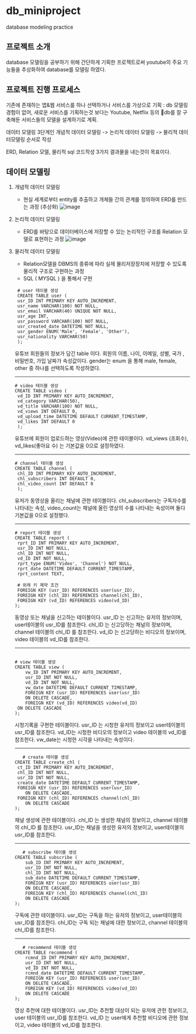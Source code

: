 # db_miniproject
database modeling practice

## 프로젝트 소개
database 모델링을 공부하기 위해 간단하게 기획한 프로젝트로써 youtube의 주요 기능들을 추상화하여 database를 모델링 하였다.

## 프로젝트 진행 프로세스
기존에 존재하는 앱&웹 서비스를 하나 선택하거나 서비스를 가상으로 기획 : db 모델링 경험이 없어, 새로운 서비스를 기획하는것 보다는 Youtube, Netflix 
등의 db를 잘 구축해둔 서비스들의 모델을 설계하기로 계획.

데이터 모델링 3단계인 개념적 데이터 모델링 -> 논리적 데이터 모델링 -> 물리적 데이터모델링 순서로 작성

ERD, Relation 모델, 물리적 sql 코드작성 3가지 결과물을 내는것이 목표이다.


## 데이터 모델링

1. 개념적 데이터 모델링
   - 현실 세계로부터 entity를 추출하고 개체들 간의 관계를 정의하여 ERD를 만드는 과정 (추상화)
     ![image](https://github.com/sml1323/db_miniproject/assets/124768198/e6cc4a53-8f8e-4b11-b4ff-47cde836144e)

2. 논리적 데이터 모델링
   - ERD를 바탕으로 데이터베이스에 저장할 수 있는 논리적인 구조를 Relation 모델로 표현하는 과정
     ![image](https://github.com/sml1323/db_miniproject/assets/124768198/26589c05-7272-4be8-9e51-1666fa88c59f)

3. 물리적 데이터 모델링
   - Relation모델을 DBMS의 종류에 따라 실제 물리저장장치에 저장할 수 있도록 물리적 구조로 구현하는 과정
   - SQL ( MYSQL ) 을 통해서 구현
  
     
   ```
    # user 테이블 생성
    CREATE TABLE user (
    usr_ID INT PRIMARY KEY AUTO_INCREMENT,
    usr_name VARCHAR(100) NOT NULL,
    usr_email VARCHAR(40) UNIQUE NOT NULL,
    usr_age INT,
    usr_password VARCHAR(100) NOT NULL,
    usr_created_date DATETIME NOT NULL,
    usr_gender ENUM('Male', 'Female', 'Other'),
    usr_nationality VARCHAR(50)
    );
   ```
   유튜브 회원들의 정보가 담긴 table 이다.
   회원의 이름, 나이, 이메일, 성별, 국가 , 비밀번호, 가입 날짜가 속성값이다.
   gender는 enum 을 통해 male, female, other 중 하나를 선택하도록 작성하였다.

   --------
   ```
   # video 테이블 생성
   CREATE TABLE video (
    vd_ID INT PRIMARY KEY AUTO_INCREMENT,
    vd_category VARCHAR(50),
    vd_title VARCHAR(100) NOT NULL,
    vd_views INT DEFAULT 0,
    vd_upload_time DATETIME DEFAULT CURRENT_TIMESTAMP, 
    vd_likes INT DEFAULT 0
    );
   ```
   유튜브에 회원이 업로드하는 영상(Video)에 관한 테이블이다.
   vd_views (조회수), vd_likes(좋아요 수) 는 기본값을 0으로 설정하였다.
   
   -----
   ```
   # channel 테이블 생성
   CREATE TABLE channel (
    chl_ID INT PRIMARY KEY AUTO_INCREMENT,
    chl_subscribers INT DEFAULT 0,
    chl_video_count INT DEFAULT 0 
    );

   ```
   유저가 동영상을 올리는 채널에 관한 테이블이다.
   chl_subscribers는  구독자수를 나타내는 속성, video_count는 채널에 올린 영상의 수를 나타내는 속성이며 둘다 기본값을 0으로 설정했다.

   -----
   ```
   # report 테이블 생성
   CREATE TABLE report (
    rprt_ID INT PRIMARY KEY AUTO_INCREMENT,
    usr_ID INT NOT NULL, 
    chl_ID INT NOT NULL,
    vd_ID INT NOT NULL,     
    rprt_type ENUM('Video', 'Channel') NOT NULL, 
    rprt_date DATETIME DEFAULT CURRENT_TIMESTAMP,
    rprt_content TEXT,
    
    # 외래 키 제약 조건
    FOREIGN KEY (usr_ID) REFERENCES user(usr_ID),
    FOREIGN KEY (chl_ID) REFERENCES channel(chl_ID),
    FOREIGN KEY (vd_ID) REFERENCES video(vd_ID)
   );

   ```
   동영상 또는 채널을 신고하는 테이블이다.
   usr_ID 는 신고하는 유저의 정보이며, user테이블의 usr_ID를 참조한다.
   chl_ID 는 신고당하는 채널의 정보이며, channel 테이블의 chl_ID 를 참조한다.
   vd_ID 는 신고당하는 비디오의 정보이며, video 테이블의 vd_ID를 참조한다.

   -----
   ```
   
   # view 테이블 생성
   CREATE TABLE view (
       vw_ID INT PRIMARY KEY AUTO_INCREMENT, 
       usr_ID INT NOT NULL, 
       vd_ID INT NOT NULL, 
       vw_date DATETIME DEFAULT CURRENT_TIMESTAMP,
       FOREIGN KEY (usr_ID) REFERENCES user(usr_ID)
       ON DELETE CASCADE, 
       FOREIGN KEY (vd_ID) REFERENCES video(vd_ID) 
   	ON DELETE CASCADE
   );

   ```
   시청기록을 구현한 테이블이다.
   usr_ID 는 시청한 유저의 정보이고 user테이블의 usr_ID를 참조한다.
   vd_ID는 시청한 비디오의 정보이고 video 테이블의 vd_ID를 참조한다.
   vw_date는 시청한 시각을 나타내는 속성이다.


   -----
   ```
      # create 테이블 생성
   CREATE TABLE create_chl (
   	ct_ID INT PRIMARY KEY AUTO_INCREMENT,
   	chl_ID INT NOT NULL,
   	usr_ID INT NOT NULL,
   	create_date DATETIME DEFAULT CURRENT_TIMESTAMP,
   	FOREIGN KEY (usr_ID) REFERENCES user(usr_ID)
       ON DELETE CASCADE,
   	FOREIGN KEY (chl_ID) REFERENCES channel(chl_ID)
       ON DELETE CASCADE
   );
   ```
   채널 생성에 관한 테이블이다.
   chl_ID 는 생성한 채널의 정보이고, channel 테이블의 chl_ID 를 참조한다.
   usr_ID는 채널을 생성한 유저의 정보이고, user테이블의 usr_ID를 참조한다.
   
   -----
   ```
      # subscribe 테이블 생성
   CREATE TABLE subscribe (
       sub_ID INT PRIMARY KEY AUTO_INCREMENT, 
       usr_ID INT NOT NULL, 
       chl_ID INT NOT NULL, 
       sub_date DATETIME DEFAULT CURRENT_TIMESTAMP, 
       FOREIGN KEY (usr_ID) REFERENCES user(usr_ID)
       ON DELETE CASCADE, 
       FOREIGN KEY (chl_ID) REFERENCES channel(chl_ID) 
       ON DELETE CASCADE
   );
   ```
   구독에 관한 테이블이다.
   usr_ID는 구독을 하는 유저의 정보이고, user테이블의 usr_ID를 참조한다.
   chl_ID는 구독 되는 채널에 대한 정보이고, channel 테이블의 chl_ID를 참조한다.
   
   -----
   ```
      # recommend 테이블 생성
   CREATE TABLE recommend (
       rcmnd_ID INT PRIMARY KEY AUTO_INCREMENT,
       usr_ID INT NOT NULL,
       vd_ID INT NOT NULL,
       rcmnd_date DATETIME DEFAULT CURRENT_TIMESTAMP, 
       FOREIGN KEY (usr_ID) REFERENCES user(usr_ID)
       ON DELETE CASCADE, 
       FOREIGN KEY (vd_ID) REFERENCES video(vd_ID)
       ON DELETE CASCADE
   );
   ```
   영상 추천에 대한 테이블이다.
   usr_ID는 추천할 대상이 되는 유저에 관한 정보이고, user 테이블의 usr_ID를 참조한다.
   vd_ID 는 user에게 추천할 비디오에 관한 정보이고, video 테이블의 vd_ID를 참조한다.








   
   
